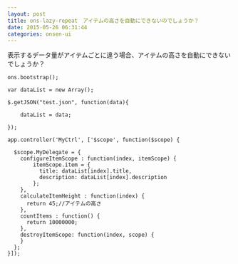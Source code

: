 ```yaml
---
layout: post
title: ons-lazy-repeat　アイテムの高さを自動にできないのでしょうか？
date: 2015-05-26 06:31:44
categories: onsen-ui
---
```

<p>表示するデータ量がアイテムごとに違う場合、アイテムの高さを自動にできないでしょうか？</p>

<pre><code>ons.bootstrap();

var dataList = new Array();

$.getJSON("test.json", function(data){

    dataList = data;

});

app.controller('MyCtrl', ['$scope', function($scope) {  

  $scope.MyDelegate = {
    configureItemScope : function(index, itemScope) {
        itemScope.item = {
          title: dataList[index].title,
          description: dataList[index].description
        };
    },
    calculateItemHeight : function(index) {
      return 45;//アイテムの高さ
    },
    countItems : function() {
      return 10000000;
    },
    destroyItemScope: function(index, scope) {
    }
  };
}]);
</code></pre>
